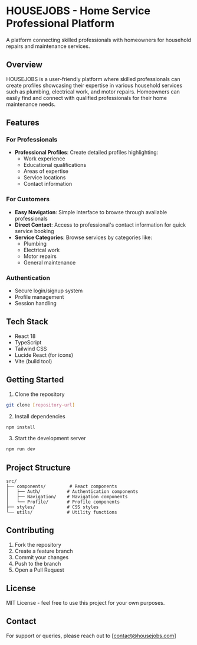 # HOUSEJOBS - Home Service Professional Platform

A platform connecting skilled professionals with homeowners for household repairs and maintenance services.

## Overview

HOUSEJOBS is a user-friendly platform where skilled professionals can create profiles showcasing their expertise in various household services such as plumbing, electrical work, and motor repairs. Homeowners can easily find and connect with qualified professionals for their home maintenance needs.

## Features

### For Professionals
- **Professional Profiles**: Create detailed profiles highlighting:
  - Work experience
  - Educational qualifications
  - Areas of expertise
  - Service locations
  - Contact information

### For Customers
- **Easy Navigation**: Simple interface to browse through available professionals
- **Direct Contact**: Access to professional's contact information for quick service booking
- **Service Categories**: Browse services by categories like:
  - Plumbing
  - Electrical work
  - Motor repairs
  - General maintenance

### Authentication
- Secure login/signup system
- Profile management
- Session handling

## Tech Stack

- React 18
- TypeScript
- Tailwind CSS
- Lucide React (for icons)
- Vite (build tool)

## Getting Started

1. Clone the repository
```bash
git clone [repository-url]
```

2. Install dependencies
```bash
npm install
```

3. Start the development server
```bash
npm run dev
```

## Project Structure

```
src/
├── components/         # React components
│   ├── Auth/          # Authentication components
│   ├── Navigation/    # Navigation components
│   └── Profile/       # Profile components
├── styles/            # CSS styles
└── utils/             # Utility functions
```

## Contributing

1. Fork the repository
2. Create a feature branch
3. Commit your changes
4. Push to the branch
5. Open a Pull Request

## License

MIT License - feel free to use this project for your own purposes.

## Contact

For support or queries, please reach out to [contact@housejobs.com]
